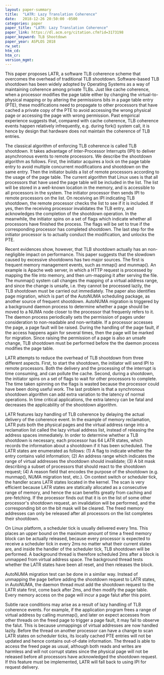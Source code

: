 ```yaml
---
layout: paper-summary
title:  "LATR: Lazy Translation Coherence"
date:   2018-12-26 20:50:00 -0500
categories: paper
paper_title: "LATR: Lazy Translation Coherence"
paper_link: https://dl.acm.org/citation.cfm?id=3173198
paper_keyword: TLB Shootdown
paper_year: ASPLOS 2018
rw_set: 
htm_cd: 
htm_cr: 
version_mgmt: 
---
```


This paper proposes LATR, a software TLB coherence scheme that overcomes the overhead of traditional TLB shootdown. 
Software-based TLB shootdown has been widely adopted by Operating Systems as a way of maintaining coherence among 
private TLBs. Just like cache coherence, when a processor modifies the page table either by changing the virtual-to-physical
mapping or by altering the permissions bits in a page table entry (PTE), these modifications need to propagate to 
other processors that have cached a private copy of the PTE to avoid accessing the wrong physical page or accessing the 
page with wrong permission. Past empirical experience suggests that, compared with cache coherence, TLB coherence events 
happen relatively infrequently, e.g. during fork() system call, it is hence by design that hardware does not maintain
the coherence of TLB entries. 

The classical algorithm of enforcing TLB coherence is called TLB shootdown. It takes advantage of Inter-Processor 
Interrupts (IPI) to deliver asynchronous events to remote processors. We describe the shootdown algorithm as follows.
First, the initiator acquires a lock on the page table entry to avoid multiple concurrent modifications and shootdown on
the same entry. Then the initiator builds a list of remote processors according to the usage of the page table. The 
current algorithm that Linux uses is that all processors that have used the page table will be included in the list.
The list will be stored in a well-known location in the memory, and is accessible to all processors in the system.
The initiator processor then sends IPI to remote processors on the list. On receiving an IPI indicating TLB shootdown,
the remote processor checks the list to see if it is included. If yes, then the receiving processor invalidates 
the TLB entry, and acknowledges the completion of the shootdown operation. In the meanwhile, the initiator spins on 
a set of flags which indicate whether all processors have finished the process. The flags will be set to true if the 
corresponding processor has completed shootdown. The last step for the initiator processor is to actually conduct
the modification, and unlocks the PTE.

Recent evidences show, however, that TLB shootdown actually has an non-negligible impact on performance. This paper 
suggests that the slowdown caused by excessive shootdowns has two major sources. The first is frequent memory management
events, such as mmap() and munmap(). An example is Apache web server, in which a HTTP request is processed by mapping
the file into memory, and then um-mapping it after serving the file. The munmap() system call changes the mapping 
of a virtual address range, and since the change is unsafe, i.e. they cannot be processed lazily, the TLB shootdown
must be carried out immediately. The paper also identifies page migration, which is part of the AutoNUMA scheduling 
package, as another source of frequent shootdown. AutoNUMA migration is triggered by a background daemon
process to determine whether a page should be moved to a NUMA node closer to the processor that frequenly refers to it.
The daemon process periodically sets the permission of pages under consideration to non-readable and non-writable. 
If a processor accesses the page, a page fault will be raised. During the handling of the page fault, if the access
happens again for several times, then the page will be marked for migration. Since raising the permission of 
a page is also an unsafe change, TLB shootdown must be performed before the the daemon process modifies the page table.

LATR attempts to reduce the overhead of TLB shootdown from three different aspects. First, to start the shootdown, 
the initiator will send IPI to remote processors. Both the delivery and the processing of the interrupt is time consuming,
and can pollute the cache. Second, during a shootdown, the initiator spins on a set of flags to wait for other 
processors to complete. The time taken spinning on the flags is wasted because the processor could have been doing 
useful work. The last problem is that a synchronous shootdown algorithm can add extra variation to the latency of 
normal operations. In time critical applications, the extra latency can be fatal and decreases the applicability of 
the shootdown algorithm.

LATR features lazy handling of TLB coherence by delaying the actual delivery of the coherence event. In the example
of memory reclamation, LATR puts both the physical pages and the virtual address range into a reclamation list
called the lazy virtual address list, instead of releasing the address spaces immediately. In order to determine whether 
a TLB shootdown is necessary, each processor has 64 LATR states, which records the information about a shootdown if 
it has been scheduled. The LATR states are enumerated as follows: (1) A flag to indicate whether the entry contains 
valid information; (2) An address range which indicates the range of virtual addresses the shootdown should invalidate;
(3) A bit mask describing a subset of processors that should react to the shootdown request; (4) A reason field that encodes
the purpose of the shootdown (e.g. munmap(), NUMA migration test, etc.). On context switch or scheduler tick, the handler
scans LATR states located in the kernel. The scan is very efficient because LATR states are statically allocated as a 
consecutive range of memory, and hence the scan benefits greatly from caching and pre-fetching. If the processor finds 
out that it is on the list of some other processor's shootdown request, an invalidation will be performed, and the 
corresponding bit on the bit mask will be cleared. The freed memory addresses can only be released after all processors 
on the list completes their shootdown.

On Linux platform, a scheduler tick is usually delivered every 1ms. This places an upper bound on the maximum amount of
time a freed memory block can be actually released, because every processor is expected to receive a scheduler tick
in every 2ms no matter what their current states are, and inside the handler of the scheduler tick, TLB shootdown will
be performed. A background thread is therefore scheduled 2ms after a block is unmapped from virtual address space.
The background thread tests whether the LATR states have been all reset, and then releases the block.

AutoNUMA migration test can be done in a similar way. Instead of unmapping the page before adding the shootdown request 
to LATR states, in AutoNUMA, the daemon thread must add the shootdown request to the LATR state first, come back after 2ms,
and then modify the page table. Every memory access on the page will incur a page falut after this point.

Subtle race conditions may arise as a result of lazy handling of TLB coherence events. For example, if the application 
program frees a range of virtual address by calling munmap(), and later on expect accesses from other threads on the 
freed page to trigger a page fault, it may fail to observe the falut. This is because unmappings of virtual addresses
are now handled lazily. Before the thread on another processor can have a change to scan LATR states on scheduler ticks, 
its locally cached PTE entries will not be updated and hence contains out-of-date information. The thread is able to 
access the freed page as usual, although both reads and writes are harmless and will not corrupt states since the 
physical page will not be released before all processors have acknowledged the shootdown request. If this feature 
must be implemented, LATR will fall back to using IPI for request delivery. 